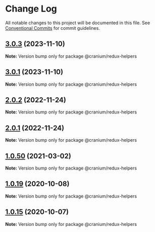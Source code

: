 # Change Log

All notable changes to this project will be documented in this file.
See [Conventional Commits](https://conventionalcommits.org) for commit guidelines.

## [3.0.3](https://github.com/alexgul4enko/bones/compare/v3.0.1...v3.0.3) (2023-11-10)

**Note:** Version bump only for package @cranium/redux-helpers





## [3.0.1](https://github.com/alexgul4enko/bones/compare/v2.0.3...v3.0.1) (2023-11-10)

**Note:** Version bump only for package @cranium/redux-helpers





## [2.0.2](https://github.com/alexgul4enko/bones/compare/v1.0.57...v2.0.2) (2022-11-24)

**Note:** Version bump only for package @cranium/redux-helpers

## [2.0.1](https://github.com/alexgul4enko/bones/compare/v1.0.57...v2.0.1) (2022-11-24)

**Note:** Version bump only for package @cranium/redux-helpers

## [1.0.50](https://github.com/alexgul4enko/bones/compare/v1.0.49...v1.0.50) (2021-03-02)

**Note:** Version bump only for package @cranium/redux-helpers

## [1.0.19](https://github.com/alexgul4enko/bones/compare/v1.0.18...v1.0.19) (2020-10-08)

**Note:** Version bump only for package @cranium/redux-helpers

## [1.0.15](https://github.com/alexgul4enko/bones/compare/v1.0.14...v1.0.15) (2020-10-07)

**Note:** Version bump only for package @cranium/redux-helpers
